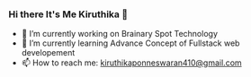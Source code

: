### Hi there It's Me Kiruthika 👋
- 🔭 I’m currently working on Brainary Spot Technology
- 🌱 I’m currently learning Advance Concept of Fullstack web developement
- 📫 How to reach me: kiruthikaponneswaran410@gmail.com
  
